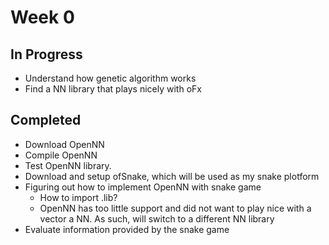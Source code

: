 # Week 0
## In Progress
  - Understand how genetic algorithm works
  - Find a NN library that plays nicely with oFx
## Completed
  - Download OpenNN
  - Compile OpenNN
  - Test OpenNN library.
  - Download and setup ofSnake, which will be used as my snake plotform
  - Figuring out how to implement OpenNN with snake game
    - How to import .lib?
    - OpenNN has too little support and did not want to play nice with a vector a NN. As such, will switch to a different NN library
  - Evaluate information provided by the snake game
